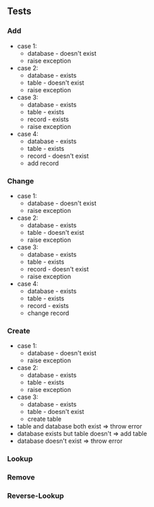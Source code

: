 ## Tests

### Add

* case 1:
    * database - doesn't exist
    * raise exception
* case 2:
    * database - exists
    * table - doesn't exist
    * raise exception
* case 3:
    * database - exists
    * table - exists 
    * record - exists
    * raise exception
* case 4:
    * database - exists
    * table - exists
    * record - doesn't exist
    * add record

### Change

* case 1:
    * database - doesn't exist
    * raise exception
* case 2:
    * database - exists
    * table - doesn't exist
    * raise exception
* case 3:
    * database - exists
    * table - exists
    * record - doesn't exist
    * raise exception
* case 4:
    * database - exists
    * table - exists 
    * record - exists
    * change record

### Create

* case 1:
    * database - doesn't exist
    * raise exception
* case 2:
    * database - exists
    * table - exists
    * raise exception
* case 3:
    * database - exists
    * table - doesn't exist
    * create table
* table and database both exist => throw error
* database exists but table doesn't => add table
* database doesn't exist => throw error

### Lookup

### Remove

### Reverse-Lookup